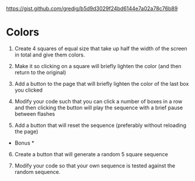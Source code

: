 https://gist.github.com/gredig/b5d9d3029f24bd6144e7a02a78c76b89

# Colors 

1. Create 4 squares of equal size that take up half the width of the screen in total and give them colors.

2. Make it so clicking on a square will briefly lighten the color (and then return to the original)

3. Add a button to the page that will briefly lighten the color of the last box you clicked

4. Modify your code such that you can click a number of boxes in a row and then clicking the button will play the sequence with a brief pause between flashes

5. Add a button that will reset the sequence (preferably without reloading the page)



* Bonus *

6. Create a button that will generate a random 5 square sequence

7. Modify your code so that your own sequence is tested against the random sequence.